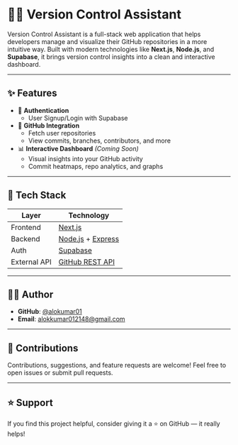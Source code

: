 # 🧑‍💻 Version Control Assistant

Version Control Assistant is a full-stack web application that helps developers manage and visualize their GitHub repositories in a more intuitive way. Built with modern technologies like **Next.js**, **Node.js**, and **Supabase**, it brings version control insights into a clean and interactive dashboard.

---

## ✨ Features

- 🔐 **Authentication**
  - User Signup/Login with Supabase
- 🧠 **GitHub Integration**
  - Fetch user repositories
  - View commits, branches, contributors, and more
- 📊 **Interactive Dashboard** *(Coming Soon)*
  - Visual insights into your GitHub activity
  - Commit heatmaps, repo analytics, and graphs

---

## 🧰 Tech Stack

| Layer        | Technology        |
|--------------|-------------------|
| Frontend     | [Next.js](https://nextjs.org)           |
| Backend      | [Node.js](https://nodejs.org) + [Express](https://expressjs.com) |
| Auth         | [Supabase](https://supabase.com)        |
| External API | [GitHub REST API](https://docs.github.com/en/rest) |

---

## 🧑‍💻 Author

- **GitHub**: [@alokumar01](https://github.com/alokumar01)  
- **Email**: alokkumar012148@gmail.com

---

## 🙌 Contributions

Contributions, suggestions, and feature requests are welcome! Feel free to open issues or submit pull requests.

---

## ⭐️ Support

If you find this project helpful, consider giving it a ⭐️ on GitHub — it really helps!
